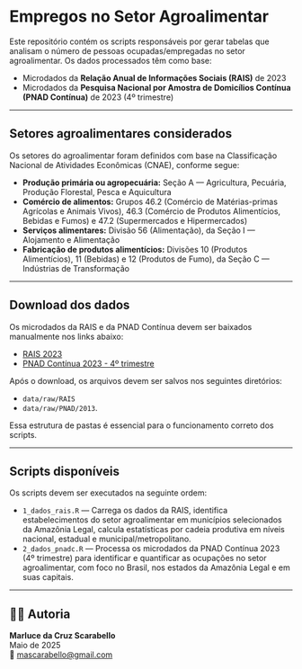 # Empregos no Setor Agroalimentar

Este repositório contém os scripts responsáveis por gerar tabelas que analisam o número de pessoas ocupadas/empregadas no setor agroalimentar. Os dados processados têm como base:

- Microdados da **Relação Anual de Informações Sociais (RAIS)** de 2023  
- Microdados da **Pesquisa Nacional por Amostra de Domicílios Contínua (PNAD Contínua)** de 2023 (4º trimestre)

---

## Setores agroalimentares considerados

Os setores do agroalimentar foram definidos com base na Classificação Nacional de Atividades Econômicas (CNAE), conforme segue:

- **Produção primária ou agropecuária:** Seção A — Agricultura, Pecuária, Produção Florestal, Pesca e Aquicultura  
- **Comércio de alimentos:** Grupos 46.2 (Comércio de Matérias-primas Agrícolas e Animais Vivos), 46.3 (Comércio de Produtos Alimentícios, Bebidas e Fumos) e 47.2 (Supermercados e Hipermercados)  
- **Serviços alimentares:** Divisão 56 (Alimentação), da Seção I — Alojamento e Alimentação  
- **Fabricação de produtos alimentícios:** Divisões 10 (Produtos Alimentícios), 11 (Bebidas) e 12 (Produtos de Fumo), da Seção C — Indústrias de Transformação

---
## Download dos dados

Os microdados da RAIS e da PNAD Contínua devem ser baixados manualmente nos links abaixo:

- [RAIS 2023](https://drive.google.com/drive/folders/1sWHNUGiJG17KR9IRiNNCmjnCxY7ku6Hv?usp=drive_link)  
- [PNAD Contínua 2023 - 4º trimestre](https://drive.google.com/drive/folders/1kK31mVT9ZIhEx1DpOzkfFFecBIogdPhI?usp=drive_link)

Após o download, os arquivos devem ser salvos nos seguintes diretórios:


- `data/raw/RAIS`
- `data/raw/PNAD/2013`. 

Essa estrutura de pastas é essencial para o funcionamento correto dos scripts.

---

## Scripts disponíveis

Os scripts devem ser executados na seguinte ordem:

- `1_dados_rais.R` — Carrega os dados da RAIS, identifica estabelecimentos do setor agroalimentar em municípios selecionados da Amazônia Legal, calcula estatísticas por cadeia produtiva em níveis nacional, estadual e municipal/metropolitano.
- `2_dados_pnadc.R` — Processa os microdados da PNAD Contínua 2023 (4º trimestre) para identificar e quantificar as ocupações no setor agroalimentar, com foco no Brasil, nos estados da Amazônia Legal e em suas capitais.

---

## 👩‍💻 Autoria

**Marluce da Cruz Scarabello**  
Maio de 2025  
📧 mascarabello@gmail.com